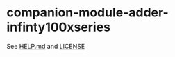 # companion-module-adder-infinty100xseries
See [HELP.md](./companion/HELP.md) and [LICENSE](./LICENSE)
